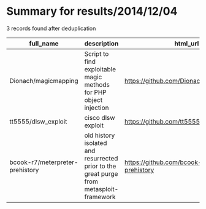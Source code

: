 
# Summary for results/2014/12/04
    
3 records found after deduplication

| full_name | description | html_url | matched_list | matched_count | pushed_at | size | stargazers_count | language | forks_count | vul_ids |
|---------------------------------|-----------------------------------------------------------------------------------------|----------------------------------------------------|----------------------------------|-----------------|---------------------------|--------|--------------------|------------|---------------|-----------|
| Dionach/magicmapping | Script to find exploitable magic methods for PHP object injection | https://github.com/Dionach/magicmapping | ['exploit'] | 1 | 2014-12-04 13:00:05+00:00 | 174 | 28 | PHP | 13 | [] |
| tt5555/dlsw_exploit | cisco dlsw exploit | https://github.com/tt5555/dlsw_exploit | ['exploit'] | 1 | 2014-12-04 18:10:14+00:00 | 149 | 9 | Ruby | 2 | [] |
| bcook-r7/meterpreter-prehistory | old history isolated and resurrected prior to the great purge from metasploit-framework | https://github.com/bcook-r7/meterpreter-prehistory | ['metasploit module OR payload'] | 1 | 2014-12-04 20:57:49+00:00 | 11340 | 1 | C | 1 | [] |
